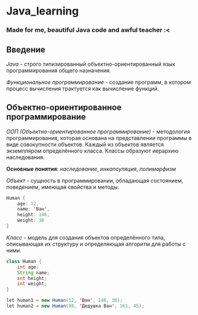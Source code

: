# Java_learning
### Made for me, beautiful Java code and awful teacher :<
## Введение
*Java* - строго типизированный объектно-ориентированный язык
программирования общего назначения.

*Функциональное программирование* - создание программ, в котором процесс
вычисления трактуется как вычисление функций.

## Объектно-ориентированное программирование
*ООП (Объектно-ориентированное программирование)* - методология
программирования, которая основана на представлении программы
в виде совокупности объектов. Каждый из объектов является экземпляром
определённого класса. Классы образуют иерархию наследования.

**Основные понятия**: *наследование*, *инкапсуляция*, *полиморфизм*

*Объект* - сущность в программировании, обладающая состоянием, поведением,
имеющая свойства и методы.

```java
Human {
    age: 12,
    name: 'Ван',
    height: 146,
    weight: 38
}
```

*Класс* - модель для создания объектов определённого типа, описывающая их
структуру и определяющая алгоритм для работы с ними.

```java
class Human {
    int age;
    String name;
    int height;
    int weight;
}

let human1 = new Human(12, 'Ван', 146, 38);
let human2 = new Human(98, 'Дедушка Ван', 161, 45);
```